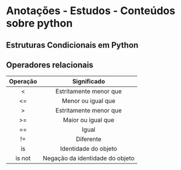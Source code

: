 # Anotações - Estudos - Conteúdos sobre python

## Estruturas Condicionais em Python

## Operadores relacionais

| Operação | Significado |
|:--------:|:-----------:|
|<|Estritamente menor que|
|<=|Menor ou igual que|
|>|Estritamente menor que|
|>=|Maior ou igual que|
|==|Igual|
|!=|Diferente|
|is|Identidade do objeto|
|is not|Negação da identidade do objeto|
